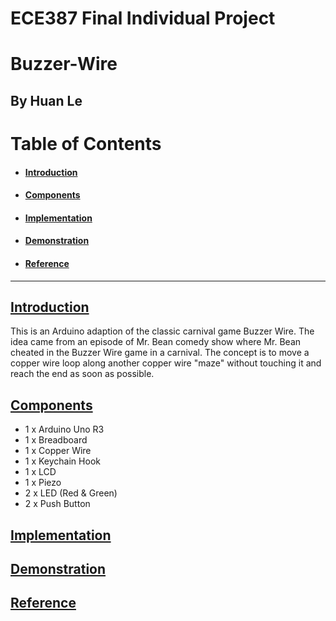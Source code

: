 # ECE387 Final Individual Project
# Buzzer-Wire
## By Huan Le

# Table of Contents
* #### [Introduction](#Intro)
* #### [Components](#Comp)
* #### [Implementation](#Impl)
* #### [Demonstration](#Demo)
* #### [Reference](#Ref)
---
## [Introduction](#Intro)
This is an Arduino adaption of the classic carnival game Buzzer Wire.  The idea came from an episode of Mr. Bean comedy show where Mr. Bean cheated in the Buzzer Wire game in a carnival. The concept is to move a copper wire loop along another copper wire "maze" without touching it and reach the end as soon as possible.
## [Components](#Comp)
* 1 x Arduino Uno R3
* 1 x Breadboard
* 1 x Copper Wire
* 1 x Keychain Hook
* 1 x LCD
* 1 x Piezo
* 2 x LED (Red & Green)
* 2 x Push Button

## [Implementation](#Impl)

## [Demonstration](#Demo)

## [Reference](#Ref)

